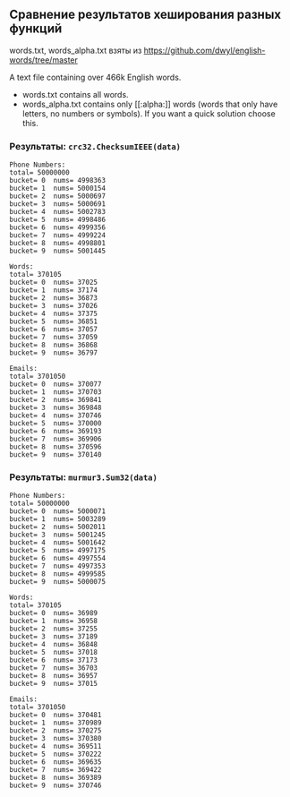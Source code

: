 ## Сравнение результатов хеширования разных функций

words.txt, words_alpha.txt взяты из https://github.com/dwyl/english-words/tree/master

A text file containing over 466k English words.
* words.txt contains all words. 
* words_alpha.txt contains only [[:alpha:]] words (words that only have letters, no numbers or symbols). If you want a quick solution choose this.

### Результаты: `crc32.ChecksumIEEE(data)`

```text
Phone Numbers:
total= 50000000
bucket= 0  nums= 4998363
bucket= 1  nums= 5000154
bucket= 2  nums= 5000697
bucket= 3  nums= 5000691
bucket= 4  nums= 5002783
bucket= 5  nums= 4998486
bucket= 6  nums= 4999356
bucket= 7  nums= 4999224
bucket= 8  nums= 4998801
bucket= 9  nums= 5001445

Words:
total= 370105
bucket= 0  nums= 37025
bucket= 1  nums= 37174
bucket= 2  nums= 36873
bucket= 3  nums= 37026
bucket= 4  nums= 37375
bucket= 5  nums= 36851
bucket= 6  nums= 37057
bucket= 7  nums= 37059
bucket= 8  nums= 36868
bucket= 9  nums= 36797

Emails:
total= 3701050
bucket= 0  nums= 370077
bucket= 1  nums= 370703
bucket= 2  nums= 369841
bucket= 3  nums= 369848
bucket= 4  nums= 370746
bucket= 5  nums= 370000
bucket= 6  nums= 369193
bucket= 7  nums= 369906
bucket= 8  nums= 370596
bucket= 9  nums= 370140
```
### Результаты: `murmur3.Sum32(data)`
```text
Phone Numbers:
total= 50000000
bucket= 0  nums= 5000071
bucket= 1  nums= 5003289
bucket= 2  nums= 5002011
bucket= 3  nums= 5001245
bucket= 4  nums= 5001642
bucket= 5  nums= 4997175
bucket= 6  nums= 4997554
bucket= 7  nums= 4997353
bucket= 8  nums= 4999585
bucket= 9  nums= 5000075

Words:
total= 370105
bucket= 0  nums= 36989
bucket= 1  nums= 36958
bucket= 2  nums= 37255
bucket= 3  nums= 37189
bucket= 4  nums= 36848
bucket= 5  nums= 37018
bucket= 6  nums= 37173
bucket= 7  nums= 36703
bucket= 8  nums= 36957
bucket= 9  nums= 37015

Emails:
total= 3701050
bucket= 0  nums= 370481
bucket= 1  nums= 370989
bucket= 2  nums= 370275
bucket= 3  nums= 370380
bucket= 4  nums= 369511
bucket= 5  nums= 370222
bucket= 6  nums= 369635
bucket= 7  nums= 369422
bucket= 8  nums= 369389
bucket= 9  nums= 370746
```